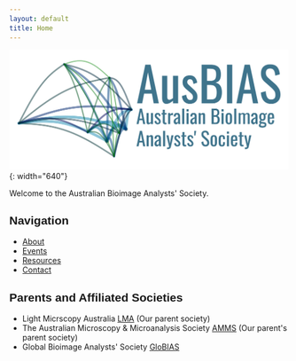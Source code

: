 ```yaml
---
layout: default
title: Home
---
```

<style>
@font-face {
  font-family: 'Oswald';
  src: url('/assets/fonts/oswald-regular.ttf') format('truetype');
}

h1, h2, h3, h4, h5, h6,
.site-title,
.site-nav,
.site-nav a {
  font-family: 'Oswald', sans-serif !important;
}
</style>
<link rel="shortcut icon" type="image/x-icon" href="favicon.ico?">


![Australian Bioimage Analysts' Society](assets/images/banner_logo.png){: width="640"}

Welcome to the Australian Bioimage Analysts' Society.

## Navigation
- [About](/about/)
- [Events](/events/)
- [Resources](/resources/)
- [Contact](/contact/)


## Parents and Affiliated Societies
 - Light Micrscopy Australia [LMA](https://microscopy.org.au/lma/) (Our parent society)
 - The Australian Microscopy & Microanalysis Society [AMMS](https://microscopy.org.au/) (Our parent's parent society)
 - Global Bioimage Analysts' Society [GloBIAS](https://www.globias.org/) 
